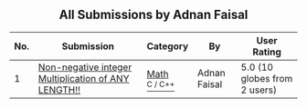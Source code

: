 ﻿<div align="center">

## All Submissions by Adnan Faisal

</div>

No.  | Submission | Category | By   | User Rating
---- | ---------- | -------- | ---- | -----------
1 | [Non\-negative integer Multiplication of ANY LENGTH\!\!<br />](https://github.com/Planet-Source-Code/adnan-faisal-non-negative-integer-multiplication-of-any-length__3-3786) | [Math<br /><sup>C / C++</sup>](../ByCategory/math__3-12.md) | Adnan Faisal | 5.0 (10 globes from 2 users)
